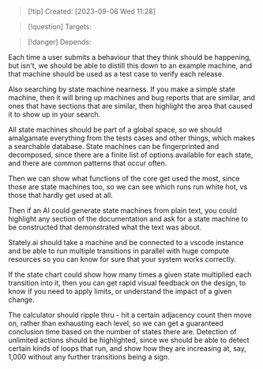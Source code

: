 
>[!tip] Created: [2023-09-06 Wed 11:28]

>[!question] Targets: 

>[!danger] Depends: 

Each time a user submits a behaviour that they think should be happening, but isn't, we should be able to distill this down to an example machine, and that machine should be used as a test case to verify each release.

Also searching by state machine nearness.  If you make a simple state machine, then it will bring up  machines and bug reports that are similar, and ones that have sections that are similar, then highlight the area that caused it to show up in your search.

All state machines should be part of a global space, so we should amalgamate everything from the tests cases and other things, which makes a searchable database.  State machines can be fingerprinted and decomposed, since there are a finite list of options available for each state, and there are common patterns that occur often.

Then we can show what functions of the core get used the most, since those are state machines too, so we can see which runs run white hot, vs those that hardly get used at all.

Then if an AI could generate state machines from plain text, you could highlight any section of the documentation and ask for a state machine to be constructed that demonstrated what the text was about.

Stately.ai should take a machine and be connected to a vscode instance and be able to run multiple transitions in parallel with huge compute resources so you can know for sure that your system works correctly.

If the state chart could show how many times a given state multiplied each transition into it, then you can get rapid visual feedback on the design, to know if you need to apply limits, or understand the impact of a given change.

The calculator should ripple thru - hit a certain adjacency count then move on, rather than exhausting each level, so we can get a guaranteed conclusion time based on the number of states there are.  Detection of unlimited actions should be highlighted, since we should be able to detect certain kinds of loops that run, and show how they are increasing at, say, 1,000 without any further transitions being a sign.